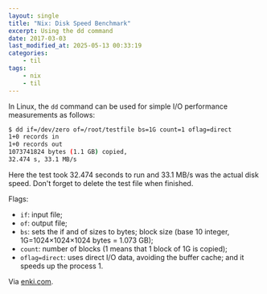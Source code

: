 ```yaml
---
layout: single
title: "Nix: Disk Speed Benchmark"
excerpt: Using the dd command
date: 2017-03-03
last_modified_at: 2025-05-13 00:33:19
categories:
    - til
tags:
    - nix
    - til
---
```


In Linux, the `dd` command can be used for simple I/O performance measurements
as follows:

```bash
$ dd if=/dev/zero of=/root/testfile bs=1G count=1 oflag=direct
1+0 records in
1+0 records out
1073741824 bytes (1.1 GB) copied,
32.474 s, 33.1 MB/s
```

Here the test took 32.474 seconds to run and 33.1 MB/s was the actual disk speed.
Don't forget to delete the test file when finished.

Flags:

-   `if`: input file;
-   `of`: output file;
-   `bs`: sets the if and of sizes to bytes;
    block size (base 10 integer, 1G=1024×1024×1024 bytes = 1.073 GB);
-   `count`: number of blocks (1 means that 1 block of 1G is copied);
-   `oflag=direct`: uses direct I/O data, avoiding the buffer cache; and
    it speeds up the process 1.

Via [enki.com](https://app.enkipro.com/#/insight/55860b435c637c4b29b92749).
